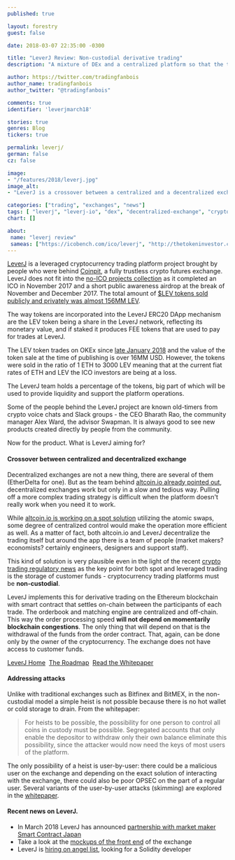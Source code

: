 ```yaml
---
published: true

layout: forestry
guest: false

date: 2018-03-07 22:35:00 -0300

title: "LeverJ Review: Non-custodial derivative trading"
description: "A mixture of DEx and a centralized platform so that the trading does not get sluggish when other folks play Cryptokitties."

author: https://twitter.com/tradingfanbois
author_name: tradingfanbois
author_twitter: "@tradingfanbois"

comments: true
identifier: 'leverjmarch18'

stories: true
genres: Blog
tickers: true

permalink: leverj/
german: false
cz: false

image:
- "/features/2018/leverj.jpg"
image_alt:
- "LeverJ is a crossover between a centralized and a decentralized exchange to provide the speed as well as the non-custodial trading."

categories: ["trading", "exchanges", "news"]
tags: [ "leverj", "leverj-io", "dex", "decentralized-exchange", "crypto-trading"]
chart: []

about:
 name: "leverj review"
 sameas: ["https://icobench.com/ico/leverj", "http://thetokeninvestor.com/leverj-review/"]
---
```


[LeverJ](https://leverj.io/) is a leveraged cryptocurrency trading platform project brought by people who were behind [Coinpit](https://www.coinpit.io/), a fully trustless crypto futures exchange. LeverJ does not fit into the [no-ICO projects collection](/category/no-ico/) as it completed an ICO in November 2017 and a short public awareness airdrop at the break of November and December 2017. The total amount of [$LEV tokens sold publicly and privately was almost 156MM LEV](https://blog.leverj.io/the-numbers-are-in-768668f00979).

The way tokens are incorporated into the LeverJ ERC20 DApp mechanism are the LEV token being a share in the LeverJ network, reflecting its monetary value, and if staked it produces FEE tokens that are used to pay for trades at LeverJ.

The LEV token trades on OKEx since [late January 2018](https://blog.leverj.io/lev-token-listed-for-trading-on-worldclass-crypto-exchange-okex-20e1b695edf5) and the value of the token sale at the time of publishing is over 16MM USD. However, the tokens were sold in the ratio of 1 ETH to 3000 LEV meaning that at the current fiat rates of ETH and LEV the ICO investors are being at a loss.

The LeverJ team holds a percentage of the tokens, big part of which will be used to provide liquidity and support the platform operations.

Some of the people behind the LeverJ project are known old-timers from crypto voice chats and Slack groups - the CEO Bharath Rao, the community manager Alex Ward, the advisor Swapman. It is always good to see new products created directly by people from the community.

Now for the product. What is LeverJ aiming for?

#### Crossover between centralized and decentralized exchange

Decentralized exchanges are not a new thing, there are several of them (EtherDelta for one). But as the team behind [altcoin.io already pointed out](/altcoinio), decentralized exchanges work but only in a slow and tedious way. Pulling off a more complex trading strategy is difficult when the platform doesn't really work when you need it to work.

While [altcoin.io is working on a spot solution](/altcoinio) utilizing the atomic swaps, some degree of centralized control would make the operation more efficient as well. As a matter of fact, both altcoin.io and LeverJ decentralize the trading itself but around the app there is a team of people (market makers? economists? certainly engineers, designers and support staff).

This kind of solution is very plausible even in the light of the recent [crypto trading regulatory news](https://www.sec.gov/news/public-statement/enforcement-tm-statement-potentially-unlawful-online-platforms-trading) as the key point for both spot and leveraged trading is the storage of customer funds - cryptocurrency trading platforms must be **non-custodial**.

LeverJ implements this for derivative trading on the Ethereum blockchain with smart contract that settles on-chain between the participants of each trade. The orderbook and matching engine are centralized and off-chain. This way the order processing speed **will not depend on momentarily blockchain congestions**. The only thing that will depend on that is the withdrawal of the funds from the order contract. That, again, can be done only by the owner of the cryptocurrency. The exchange does not have access to customer funds.

<a target="_blank" href="https://leverj.io/" class="button">LeverJ Home</a>&nbsp;
<a target="_blank" href="https://leverj.io/#cp-tl" class="button">The Roadmap</a>&nbsp;
<a target="_blank" href="https://leverj.io/whitepaper.pdf" class="button">Read the Whitepaper</a>&nbsp;


#### Addressing attacks

Unlike with traditional exchanges such as Bitfinex and BitMEX, in the non-custodial model a simple heist is not possible because there is no hot wallet or cold storage to drain. From the whitepaper:

> For heists to be possible, the possibility for one person to control all coins in custody must be possible. Segregated accounts that only enable the depositor to withdraw only their own balance eliminate this possibility, since the attacker would now need the keys of most users of the platform.

The only possibility of a heist is user-by-user: there could be a malicious user on the exchange and depending on the exact solution of interacting with the exchange, there could also be poor OPSEC on the part of a regular user. Several variants of the user-by-user attacks (skimming) are explored in the [whitepaper](https://leverj.io/whitepaper.pdf).

#### Recent news on LeverJ.

* In March 2018 LeverJ has announced [partnership with market maker Smart Contract Japan](https://blog.leverj.io/announcing-market-making-partnership-with-smart-contract-japan-9b26b21a3866)
* Take a look at the [mockups of the front end](https://blog.leverj.io/leverj-token-spot-exchange-ui-design-mockups-42d9a3184ad) of the exchange
* LeverJ is [hiring on angel list](https://angel.co/leverj/jobs/), looking for a Solidity developer
